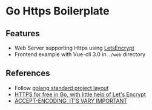 # Go Https Boilerplate

## Features

- Web Server supporting Https using [LetsEncrypt](https://letsencrypt.org)
- Frontend example with Vue-cli 3.0 in `./web` directory

## References

- Follow [golang standard project layout](https://github.com/golang-standards/project-layout)
- [HTTPS for free in Go, with little help of Let's Encrypt](https://blog.kowalczyk.info/article/Jl3G/https-for-free-in-go-with-little-help-of-lets-encrypt.html)
- [ACCEPT-ENCODING: IT'S VARY IMPORTANT](https://blog.stackpath.com/accept-encoding-vary-important)